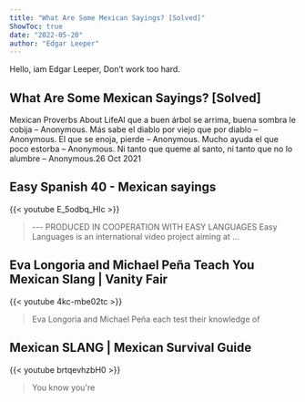 ```yaml
---
title: "What Are Some Mexican Sayings? [Solved]"
ShowToc: true 
date: "2022-05-20"
author: "Edgar Leeper" 
---
```


Hello, iam Edgar Leeper, Don’t work too hard.
## What Are Some Mexican Sayings? [Solved]
Mexican Proverbs About LifeAl que a buen árbol se arrima, buena sombra le cobija – Anonymous. 
 Más sabe el diablo por viejo que por diablo – Anonymous. 
 El que se enoja, pierde – Anonymous. 
 Mucho ayuda el que poco estorba – Anonymous. 
 Ni tanto que queme al santo, ni tanto que no lo alumbre – Anonymous.26 Oct 2021

## Easy Spanish 40 - Mexican sayings
{{< youtube E_5odbq_Hlc >}}
>--- PRODUCED IN COOPERATION WITH EASY LANGUAGES Easy Languages is an international video project aiming at ...

## Eva Longoria and Michael Peña Teach You Mexican Slang | Vanity Fair
{{< youtube 4kc-mbe02tc >}}
>Eva Longoria and Michael Peña each test their knowledge of 

## Mexican SLANG | Mexican Survival Guide
{{< youtube brtqevhzbH0 >}}
>You know you're 

